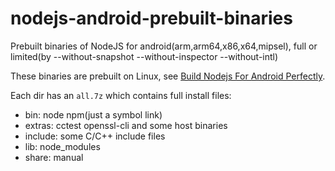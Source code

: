 # nodejs-android-prebuilt-binaries
Prebuilt binaries of NodeJS for android(arm,arm64,x86,x64,mipsel), full or limited(by --without-snapshot --without-inspector --without-intl)

These binaries are prebuilt on Linux, see [Build Nodejs For Android Perfectly](https://github.com/sjitech/build-nodejs-for-android).

Each dir has an `all.7z` which contains full install files:
- bin: node npm(just a symbol link)
- extras: cctest openssl-cli and some host binaries
- include: some C/C++ include files
- lib: node_modules
- share: manual
